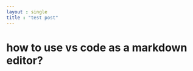 ```yaml
---
layout : single
title : "test post"
---
```

# how to use vs code as a markdown editor?
<!-- 
> wanna know about it more?
1. check this link : www.naver.com
2. search for what you are looking for!
-->

